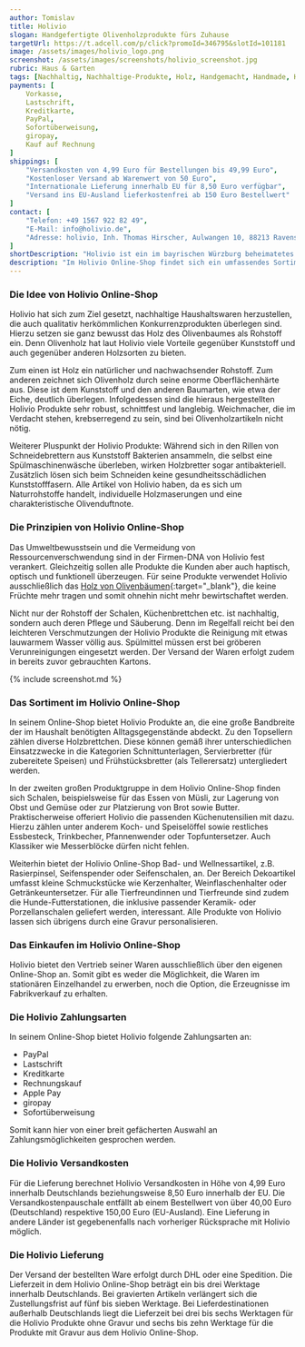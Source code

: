 ```yaml
---
author: Tomislav
title: Holivio
slogan: Handgefertigte Olivenholzprodukte fürs Zuhause
targetUrl: https://t.adcell.com/p/click?promoId=346795&slotId=101181
image: /assets/images/holivio_logo.png
screenshot: /assets/images/screenshots/holivio_screenshot.jpg
rubric: Haus & Garten
tags: [Nachhaltig, Nachhaltige-Produkte, Holz, Handgemacht, Handmade, Haushalt]
payments: [
    Vorkasse,
    Lastschrift,
    Kreditkarte,
    PayPal,
    Sofortüberweisung,
    giropay,
    Kauf auf Rechnung
]
shippings: [
    "Versandkosten von 4,99 Euro für Bestellungen bis 49,99 Euro",
    "Kostenloser Versand ab Warenwert von 50 Euro",
    "Internationale Lieferung innerhalb EU für 8,50 Euro verfügbar",
    "Versand ins EU-Ausland lieferkostenfrei ab 150 Euro Bestellwert"	
]
contact: [
    "Telefon: +49 1567 922 82 49",
    "E-Mail: info@holivio.de",
    "Adresse: holivio, Inh. Thomas Hirscher, Aulwangen 10, 88213 Ravensburg"
]
shortDescription: "Holivio ist ein im bayrischen Würzburg beheimatetes Unternehmen, das sich ganz auf den Verkauf von den handgefertigten Olivenholzprodukten spezialisiert hat."
description: "Im Holivio Online-Shop findet sich ein umfassendes Sortiment an in Handarbeit hergestellten Holzerzeugnissen. Die Produktpalette deckt dabei vielfältige Einsatzmöglichkeiten im Haushalt ab. Da alle Artikel Unikate sind, bekommt jeder Einkauf bei Holivio eine persönliche Note."
---
```


### Die Idee von Holivio Online-Shop

Holivio hat sich zum Ziel gesetzt, nachhaltige Haushaltswaren herzustellen, die auch qualitativ herkömmlichen Konkurrenzprodukten überlegen sind. Hierzu setzen sie ganz bewusst das Holz des Olivenbaumes als Rohstoff ein. Denn Olivenholz hat laut Holivio viele Vorteile gegenüber Kunststoff und auch gegenüber anderen Holzsorten zu bieten.

Zum einen ist Holz ein natürlicher und nachwachsender Rohstoff. Zum anderen zeichnet sich Olivenholz durch seine enorme Oberflächenhärte aus. Diese ist dem Kunststoff und den anderen Baumarten, wie etwa der Eiche, deutlich überlegen. Infolgedessen sind die hieraus hergestellten Holivio Produkte sehr robust, schnittfest und langlebig. Weichmacher, die im Verdacht stehen, krebserregend zu sein, sind bei Olivenholzartikeln nicht nötig.

Weiterer Pluspunkt der Holivio Produkte: Während sich in den Rillen von Schneidebrettern aus Kunststoff Bakterien ansammeln, die selbst eine Spülmaschinenwäsche überleben, wirken Holzbretter sogar antibakteriell. Zusätzlich lösen sich beim Schneiden keine gesundheitsschädlichen Kunststofffasern. Alle Artikel von Holivio haben, da es sich um Naturrohstoffe handelt, individuelle Holzmaserungen und eine charakteristische Olivenduftnote.

### Die Prinzipien von Holivio Online-Shop

Das Umweltbewusstsein und die Vermeidung von Ressourcenverschwendung sind in der Firmen-DNA von Holivio fest verankert. Gleichzeitig sollen alle Produkte die Kunden aber auch haptisch, optisch und funktionell überzeugen. Für seine Produkte verwendet Holivio ausschließlich das [Holz von Olivenbäumen](https://www.holivio.de/pages/faq-haufige-fragen){:target="_blank"}, die keine Früchte mehr tragen und somit ohnehin nicht mehr bewirtschaftet werden. 

Nicht nur der Rohstoff der Schalen, Küchenbrettchen etc. ist nachhaltig, sondern auch deren Pflege und Säuberung. Denn im Regelfall reicht bei den leichteren Verschmutzungen der Holivio Produkte die Reinigung mit etwas lauwarmem Wasser völlig aus. Spülmittel müssen erst bei gröberen Verunreinigungen eingesetzt werden. Der Versand der Waren erfolgt zudem in bereits zuvor gebrauchten Kartons.

{% include screenshot.md %}

### Das Sortiment im Holivio Online-Shop

In seinem Online-Shop bietet Holivio Produkte an, die eine große Bandbreite der im Haushalt benötigten Alltagsgegenstände abdeckt. Zu den Topsellern zählen diverse Holzbrettchen. Diese können gemäß ihrer unterschiedlichen Einsatzzwecke in die Kategorien Schnittunterlagen, Servierbretter (für zubereitete Speisen) und Frühstücksbretter (als Tellerersatz) untergliedert werden.

In der zweiten großen Produktgruppe in dem Holivio Online-Shop finden sich Schalen, beispielsweise für das Essen von Müsli, zur Lagerung von Obst und Gemüse oder zur Platzierung von Brot sowie Butter. Praktischerweise offeriert Holivio die passenden Küchenutensilien mit dazu. Hierzu zählen unter anderem Koch- und Speiselöffel sowie restliches Essbesteck, Trinkbecher, Pfannenwender oder Topfuntersetzer. Auch Klassiker wie Messerblöcke dürfen nicht fehlen.

Weiterhin bietet der Holivio Online-Shop Bad- und Wellnessartikel, z.B. Rasierpinsel, Seifenspender oder Seifenschalen, an. Der Bereich Dekoartikel umfasst kleine Schmuckstücke wie Kerzenhalter, Weinflaschenhalter oder Getränkeuntersetzer. Für alle Tierfreundinnen und Tierfreunde sind zudem die Hunde-Futterstationen, die inklusive passender Keramik- oder Porzellanschalen geliefert werden, interessant. Alle Produkte von Holivio lassen sich übrigens durch eine Gravur personalisieren.

### Das Einkaufen im Holivio Online-Shop

Holivio bietet den Vertrieb seiner Waren ausschließlich über den eigenen Online-Shop an. Somit gibt es weder die Möglichkeit, die Waren im stationären Einzelhandel zu erwerben, noch die Option, die Erzeugnisse im Fabrikverkauf zu erhalten.

### Die Holivio Zahlungsarten

In seinem Online-Shop bietet Holivio folgende Zahlungsarten an:

+ PayPal
+ Lastschrift
+ Kreditkarte
+ Rechnungskauf
+ Apple Pay
+ giropay
+ Sofortüberweisung

Somit kann hier von einer breit gefächerten Auswahl an Zahlungsmöglichkeiten gesprochen werden.

### Die Holivio Versandkosten

Für die Lieferung berechnet Holivio Versandkosten in Höhe von 4,99 Euro innerhalb Deutschlands beziehungsweise 8,50 Euro innerhalb der EU. Die Versandkostenpauschale entfällt ab einem Bestellwert von über 40,00 Euro (Deutschland) respektive 150,00 Euro (EU-Ausland). Eine Lieferung in andere Länder ist gegebenenfalls nach vorheriger Rücksprache mit Holivio möglich. 

### Die Holivio Lieferung

Der Versand der bestellten Ware erfolgt durch DHL oder eine Spedition. Die Lieferzeit in dem Holivio Online-Shop beträgt ein bis drei Werktage innerhalb Deutschlands. Bei gravierten Artikeln verlängert sich die Zustellungsfrist auf fünf bis sieben Werktage. Bei Lieferdestinationen außerhalb Deutschlands liegt die Lieferzeit bei drei bis sechs Werktagen für die Holivio Produkte ohne Gravur und sechs bis zehn Werktage für die Produkte mit Gravur aus dem Holivio Online-Shop.